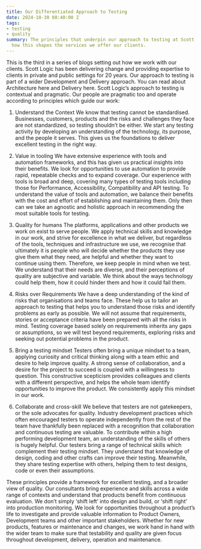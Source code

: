 ```yaml
---
title: Our Differentiated Approach to Testing
date: 2024-10-30 08:40:00 Z
tags:
- testing
- quality
summary: The principles that underpin our approach to testing at Scott Logic, and
  how this shapes the services we offer our clients.
---
```


This is the third in a series of blogs setting out how we work with our clients. Scott Logic has been delivering change and providing expertise to clients in private and public settings for 20 years. Our approach to testing is part of a wider Development and Delivery approach. You can read about Architecture here and Delivery here. 
Scott Logic’s approach to testing is contextual and pragmatic. Our people are pragmatic too and operate according to principles which guide our work:
1.	Understand the Context
We know that testing cannot be standardised. Businesses, customers, products and the risks and challenges they face are not standardized, so testing shouldn’t be either. We start any testing activity by developing an understanding of the technology, its purpose, and the people it serves. This gives us the foundations to deliver excellent testing in the right way.
2.	Value in tooling
We have extensive experience with tools and automation frameworks, and this has given us practical insights into their benefits. We look for opportunities to use automation to provide rapid, repeatable checks and to expand coverage. Our experience with tools is broad and deep, covering many types of testing tools including those for Performance, Accessibility, Compatibility and API testing. To understand the value of tools and automation, we balance their benefits with the cost and effort of establishing and maintaining them. Only then can we take an agnostic and holistic approach in recommending the most suitable tools for testing.
3.	Quality for humans 
The platforms, applications and other products we work on exist to serve people. We apply technical skills and knowledge in our work, and strive for excellence in what we deliver, but regardless of the tools, techniques and infrastructure we use, we recognise that ultimately it is people who will decide whether the products they use give them what they need, are helpful and whether they want to continue using them. Therefore, we keep people in mind when we test. We understand that their needs are diverse, and their perceptions of quality are subjective and variable. We think about the ways technology could help them, how it could hinder them and how it could fail them. 

4.	Risks over Requirements 
We have a deep understanding of the kind of risks that organisations and teams face. These help us to tailor an approach to testing that helps you to understand those risks and identify problems as early as possible. We will not assume that requirements, stories or acceptance criteria have been prepared with all the risks in mind. Testing coverage based solely on requirements inherits any gaps or assumptions, so we will test beyond requirements, exploring risks and seeking out potential problems in the product.
5.	Bring a testing mindset
Testers often bring a unique mindset to a team, applying curiosity and critical thinking along with a team ethic and desire to help improve quality. A strong sense of collaboration, and a desire for the project to succeed is coupled with a willingness to question. This constructive scepticism provides colleagues and clients with a different perspective, and helps the whole team identify opportunities to improve the product. We consistently apply this mindset in our work.
6.	Collaborate and cross-skill 
We believe that testers are not gatekeepers, or the sole advocates for quality. Industry development practices which often encouraged testers to operate independently from the rest of the team have thankfully been replaced with a recognition that collaboration and continuous testing are valuable. To contribute within a high performing development team, an understanding of the skills of others is hugely helpful. Our testers bring a range of technical skills which complement their testing mindset. They understand that knowledge of design, coding and other crafts can improve their testing. Meanwhile, they share testing expertise with others, helping them to test designs, code or even their assumptions.

These principles provide a framework for excellent testing, and a broader view of quality. Our consultants bring experience and skills across a wide range of contexts and understand that products benefit from continuous evaluation. We don’t simply ‘shift left’ into design and build, or ‘shift right’ into production monitoring. We look for opportunities throughout a product’s life to investigate and provide valuable information to Product Owners, Development teams and other important stakeholders. Whether for new products, features or maintenance and changes, we work hand in hand with the wider team to make sure that testability and quality are given focus throughout development, delivery, operation and maintenance. 
